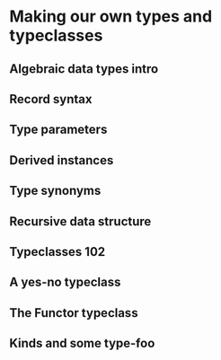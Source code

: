 # Making our own types and typeclasses

## Algebraic data types intro

## Record syntax

## Type parameters

## Derived instances

## Type synonyms

## Recursive data structure

## Typeclasses 102

## A yes-no typeclass

## The Functor typeclass

## Kinds and some type-foo
